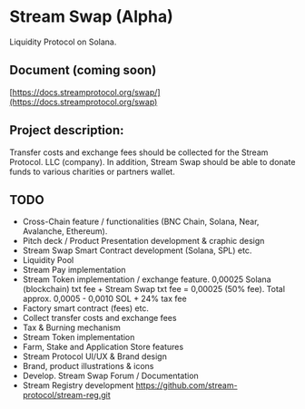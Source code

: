 # Stream Swap (Alpha)

Liquidity Protocol on Solana.

## Document (coming soon)

[https://docs.streamprotocol.org/swap/](https://docs.streamprotocol.org/swap)


## Project description: 

Transfer costs and exchange fees should be collected for the Stream Protocol. LLC (company). In addition, Stream Swap should be able to donate funds to various charities or partners wallet.

## TODO

- Cross-Chain feature / functionalities (BNC Chain, Solana, Near, Avalanche, Ethereum).
- Pitch deck / Product Presentation development & craphic design
- Stream Swap Smart Contract development (Solana, SPL) etc.
- Liquidity Pool 
- Stream Pay implementation
- Stream Token implementation / exchange feature. 0,00025 Solana (blockchain) txt fee + Stream Swap txt fee = 0,00025 (50% fee). Total approx. 0,0005 - 0,0010 SOL + 24% tax fee
- Factory smart contract (fees) etc.
- Collect transfer costs and exchange fees
- Tax & Burning mechanism
- Stream Token implementation
- Farm, Stake and Application Store features
- Stream Protocol UI/UX & Brand design
- Brand, product illustrations & icons
- Develop. Stream Swap Forum / Documentation
- Stream Registry development https://github.com/stream-protocol/stream-reg.git
